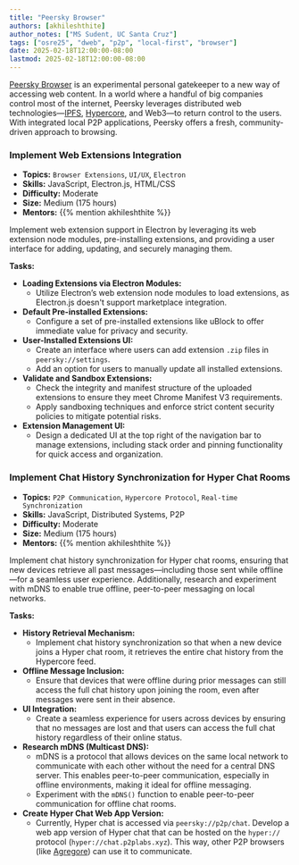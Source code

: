```yaml
---
title: "Peersky Browser"
authors: [akhileshthite]
author_notes: ["MS Sudent, UC Santa Cruz"]
tags: ["osre25", "dweb", "p2p", "local-first", "browser"]
date: 2025-02-18T12:00:00-08:00
lastmod: 2025-02-18T12:00:00-08:00
---
```


[Peersky Browser](https://peersky.p2plabs.xyz/) is an experimental personal gatekeeper to a new way of accessing web content. In a world where a handful of big companies control most of the internet, Peersky leverages distributed web technologies—[IPFS](https://ipfs.tech/), [Hypercore](https://holepunch.to/), and Web3—to return control to the users. With integrated local P2P applications, Peersky offers a fresh, community-driven approach to browsing.

### Implement Web Extensions Integration

- **Topics:** `Browser Extensions`, `UI/UX`, `Electron`
- **Skills:** JavaScript, Electron.js, HTML/CSS
- **Difficulty:** Moderate
- **Size:** Medium (175 hours)
- **Mentors:** {{% mention akhileshthite %}}

Implement web extension support in Electron by leveraging its web extension node modules, pre-installing extensions, and providing a user interface for adding, updating, and securely managing them.

**Tasks:**

- **Loading Extensions via Electron Modules:**
  - Utilize Electron’s web extension node modules to load extensions, as Electron.js doesn't support marketplace integration.
- **Default Pre-installed Extensions:**
  - Configure a set of pre-installed extensions like uBlock to offer immediate value for privacy and security.
- **User-Installed Extensions UI:**
  - Create an interface where users can add extension `.zip` files in `peersky://settings`.
  - Add an option for users to manually update all installed extensions.
- **Validate and Sandbox Extensions:**
  - Check the integrity and manifest structure of the uploaded extensions to ensure they meet Chrome Manifest V3 requirements.
  - Apply sandboxing techniques and enforce strict content security policies to mitigate potential risks.
- **Extension Management UI:**
  - Design a dedicated UI at the top right of the navigation bar to manage extensions, including stack order and pinning functionality for quick access and organization.

### Implement Chat History Synchronization for Hyper Chat Rooms

- **Topics:** `P2P Communication`, `Hypercore Protocol`, `Real-time Synchronization`
- **Skills:** JavaScript, Distributed Systems, P2P
- **Difficulty:** Moderate
- **Size:** Medium (175 hours)
- **Mentors:** {{% mention akhileshthite %}}

Implement chat history synchronization for Hyper chat rooms, ensuring that new devices retrieve all past messages—including those sent while offline—for a seamless user experience. Additionally, research and experiment with mDNS to enable true offline, peer-to-peer messaging on local networks.

**Tasks:**

- **History Retrieval Mechanism:**
  - Implement chat history synchronization so that when a new device joins a Hyper chat room, it retrieves the entire chat history from the Hypercore feed.
- **Offline Message Inclusion:**
  - Ensure that devices that were offline during prior messages can still access the full chat history upon joining the room, even after messages were sent in their absence.
- **UI Integration:**
  - Create a seamless experience for users across devices by ensuring that no messages are lost and that users can access the full chat history regardless of their online status.
- **Research mDNS (Multicast DNS):**
  - mDNS is a protocol that allows devices on the same local network to communicate with each other without the need for a central DNS server. This enables peer-to-peer communication, especially in offline environments, making it ideal for offline messaging.
  - Experiment with the `mDNS()` function to enable peer-to-peer communication for offline chat rooms.
- **Create Hyper Chat Web App Version:**
  - Currently, Hyper chat is accessed via `peersky://p2p/chat`. Develop a web app version of Hyper chat that can be hosted on the `hyper://` protocol (`hyper://chat.p2plabs.xyz`). This way, other P2P browsers (like [Agregore](https://agregore.mauve.moe/)) can use it to communicate.
